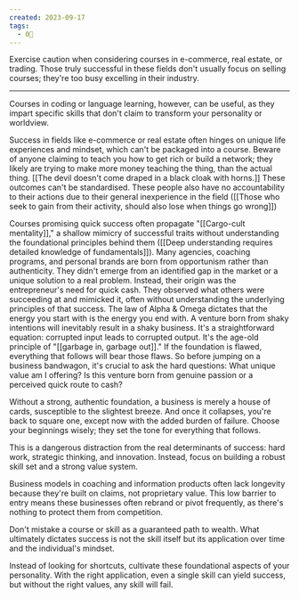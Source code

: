 ```yaml
---
created: 2023-09-17
tags:
  - 0🌲
---
```

Exercise caution when considering courses in e-commerce, real estate, or trading. Those truly successful in these fields don't usually focus on selling courses; they're too busy excelling in their industry. 

---

Courses in coding or language learning, however, can be useful, as they impart specific skills that don't claim to transform your personality or worldview.

Success in fields like e-commerce or real estate often hinges on unique life experiences and mindset, which can't be packaged into a course. Beware of anyone claiming to teach you how to get rich or build a network; they likely are trying to make more money teaching the thing, than the actual thing. [[The devil doesn't come draped in a black cloak with horns.]] These outcomes can't be standardised. These people also have no accountability to their actions due to their general inexperience in the field ([[Those who seek to gain from their activity, should also lose when things go wrong]])

Courses promising quick success often propagate "[[Cargo-cult mentality]]," a shallow mimicry of successful traits without understanding the foundational principles behind them ([[Deep understanding requires detailed knowledge of fundamentals]]). Many agencies, coaching programs, and personal brands are born from opportunism rather than authenticity. They didn't emerge from an identified gap in the market or a unique solution to a real problem. Instead, their origin was the entrepreneur's need for quick cash. They observed what others were succeeding at and mimicked it, often without understanding the underlying principles of that success. The law of Alpha & Omega dictates that the energy you start with is the energy you end with. A venture born from shaky intentions will inevitably result in a shaky business. It's a straightforward equation: corrupted input leads to corrupted output. It's the age-old principle of "[[garbage in, garbage out]]." If the foundation is flawed, everything that follows will bear those flaws. So before jumping on a business bandwagon, it's crucial to ask the hard questions: What unique value am I offering? Is this venture born from genuine passion or a perceived quick route to cash? 

Without a strong, authentic foundation, a business is merely a house of cards, susceptible to the slightest breeze. And once it collapses, you're back to square one, except now with the added burden of failure. Choose your beginnings wisely; they set the tone for everything that follows.

This is a dangerous distraction from the real determinants of success: hard work, strategic thinking, and innovation. Instead, focus on building a robust skill set and a strong value system.

Business models in coaching and information products often lack longevity because they're built on claims, not proprietary value. This low barrier to entry means these businesses often rebrand or pivot frequently, as there's nothing to protect them from competition.

Don't mistake a course or skill as a guaranteed path to wealth. What ultimately dictates success is not the skill itself but its application over time and the individual's mindset. 

Instead of looking for shortcuts, cultivate these foundational aspects of your personality. With the right application, even a single skill can yield success, but without the right values, any skill will fail.